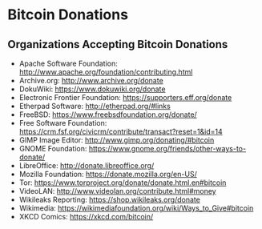 # Bitcoin Donations

## Organizations Accepting Bitcoin Donations

- Apache Software Foundation: http://www.apache.org/foundation/contributing.html
- Archive.org: http://www.archive.org/donate
- DokuWiki: https://www.dokuwiki.org/donate
- Electronic Frontier Foundation: https://supporters.eff.org/donate
- Etherpad Software: http://etherpad.org/#links
- FreeBSD: https://www.freebsdfoundation.org/donate/
- Free Software Foundation: https://crm.fsf.org/civicrm/contribute/transact?reset=1&id=14
- GIMP Image Editor: http://www.gimp.org/donating/#bitcoin
- GNOME Foundation: https://www.gnome.org/friends/other-ways-to-donate/
- LibreOffice: http://donate.libreoffice.org/
- Mozilla Foundation: https://donate.mozilla.org/en-US/
- Tor: https://www.torproject.org/donate/donate.html.en#bitcoin
- VideoLAN: http://www.videolan.org/contribute.html#money
- Wikileaks Reporting: https://shop.wikileaks.org/donate
- Wikimedia: https://wikimediafoundation.org/wiki/Ways_to_Give#bitcoin
- XKCD Comics: https://xkcd.com/bitcoin/


